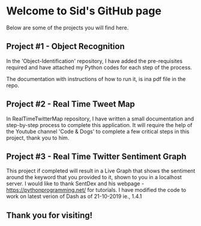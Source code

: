 # Welcome to Sid's GitHub page

Below are some of the projects you will find here.

## Project #1 - Object Recognition

In the 'Object-Identification' repository, I have added the pre-requisites required and have attached my Python codes for each step of the process.

The documentation with instructions of how to run it, is ina pdf file in the repo.

## Project #2 - Real Time Tweet Map

In 	RealTimeTwitterMap repository, I have written a small documentation and step-by-step process to complete this application. It will require the help of the Youtube channel 'Code & Dogs' to complete a few critical steps in this project, thank you to him.

## Project #3 - Real Time Twitter Sentiment Graph


This project if completed will result in a Live Graph that shows the sentiment around the keyword that you provided to it, shown to you in a localhost server. I would like to thank SentDex and his webpage - https://pythonprogramming.net/ for tutorials. I have modified the code to work on latest verion of Dash as of 21-10-2019 ie., 1.4.1

## Thank you for visiting!
